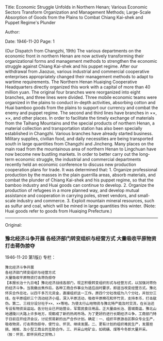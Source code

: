 Title: Economic Struggle Unfolds in Northern Henan; Various Economic Sectors Transform Organization and Management Methods; Large-Scale Absorption of Goods from the Plains to Combat Chiang Kai-shek and Puppet Regime's Plunder

Author:

Date: 1946-11-20
Page: 1

(Our Dispatch from Changzhi, 19th) The various departments on the economic front in northern Henan are now actively transforming their organizational forms and management methods to strengthen the economic struggle against Chiang Kai-shek and his puppet regime. After our withdrawal from Jiaozuo, various industrial and commercial cooperative enterprises appropriately changed their management methods to adapt to wartime requirements. The Northern Henan Huaiqing Cooperative Headquarters directly organized this work with a capital of more than 40 million yuan. The original four branches were reorganized into eight branches, and three lines were divided. Three mobile economic teams were organized in the plains to conduct in-depth activities, absorbing cotton and Huai bamboo goods from the plains to support our currency and combat the enemy and puppet regime. The second and third lines have branches in ××, ××, and other places. In order to facilitate the timely exchange of materials from the Taihang Mountains and the special products of northern Henan, a material collection and transportation station has also been specially established in Changzhi. Various branches have already started business. Military supplies, civilian food, and daily necessities are being transported south in large quantities from Changzhi and Jincheng. Many places on the main road from the mountainous area of northern Henan to Lingchuan have now become new bustling markets. In order to better carry out the long-term economic struggle, the industrial and commercial departments recently held an economic conference to discuss new production cooperation plans for trade. It was determined that: 1. Organize professional production by the masses in the plain guerrilla areas, absorb materials, and combat the plunder of Chiang Kai-shek and his puppet regime, so that the bamboo industry and Huai goods can continue to develop. 2. Organize the production of refugees in a more planned way, and develop mutual assistance and cooperation in carrying poles, street vendors, and small-scale industry and commerce. 3. Exploit mountain mineral resources, such as sulfur and coal, which will be mined in large quantities this winter. (Note: Huai goods refer to goods from Huaiqing Prefecture.)



<hr /> 

Original: 


### 豫北经济斗争开展  各经济部门转变组织与经营方式  大量吸收平原物资打击蒋伪掠夺

1946-11-20
第1版()
专栏：

    豫北经济斗争开展
    各经济部门转变组织与经营方式
    大量吸收平原物资打击蒋伪掠夺
    【本报长治十九日电】豫北经济战线各部门，现正积极转变组织形式与经营方式，以加强对蒋伪的经济斗争。当我撤出焦作后，各种工商合作事业为适应战时要求，即适当改变经营方式。豫北怀庆合作总社，以四千多万元资金，直接组织这一工作。原四个分社改组为八个分社，并划分三线，在平原组织三个流动经济小组，深入平原活动，吸收平原棉花和怀竹货，支持本币，打击敌伪。第二、三线分设分社于××、××等地。为使太行山地物资与豫北特产能及时交流，在长治还专设有物资采运站。各分社业已开始营业，军需民食日用品，正大量由长治、晋城南运，豫北山地通陵川大路上许多地方，现都成了新的热闹市场。为了更好的进行长期经济斗争，工商部门特于日前召开经济会议，讨论贸易新的出产合作计划。确定：一、组织平原游击区群众专业生产，吸收物资，打击蒋伪掠夺，使竹业、怀货、继续发展。二、更有计划的组织难民生产，发展担挑、摊贩、及小型工商业的互助合作。三、开采山地矿业，如硫磺、煤等今冬即大量开采。（按：怀货，即怀庆府之货物。）
